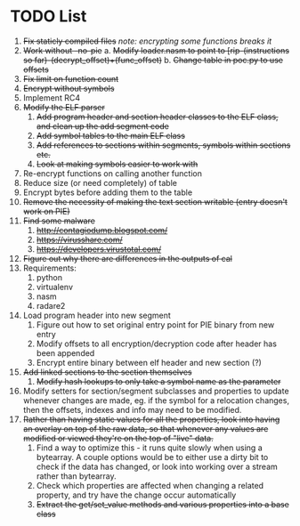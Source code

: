 # TODO List

1. ~~Fix staticly compiled files~~ _note: encrypting some functions breaks it_
2. ~~Work without -no-pie~~
    a. ~~Modify loader.nasm to point to [rip-(instructions so far)-(decrypt_offset)+(func_offset)~~
    b. ~~Change table in poc.py to use offsets~~
3. ~~Fix limit on function count~~
4. ~~Encrypt without symbols~~
5. Implement RC4
6. ~~Modify the ELF parser~~
    1. ~~Add program header and section header classes to the ELF class, and clean up the add segment code~~
    2. ~~Add symbol tables to the main ELF class~~
    3. ~~Add references to sections within segments, symbols within sections etc.~~
    4. ~~Look at making symbols easier to work with~~
7. Re-encrypt functions on calling another function
8. Reduce size (or need completely) of table
9. Encrypt bytes before adding them to the table
10. ~~Remove the necessity of making the text section writable (entry doesn't work on PIE)~~
11. ~~Find some malware~~
    1. ~~http://contagiodump.blogspot.com/~~
    2. ~~https://virusshare.com/~~
    3. ~~https://developers.virustotal.com/~~
12. ~~Figure out why there are differences in the outputs of cal~~
13. Requirements:
    1. python
    2. virtualenv
    3. nasm
    4. radare2
14. Load program header into new segment
    1. Figure out how to set original entry point for PIE binary from new entry
    2. Modify offsets to all encryption/decryption code after header has been appended
    3. Encrypt entire binary between elf header and new section (?)
15. ~~Add linked sections to the section themselves~~
    1. ~~Modify hash lookups to only take a symbol name as the parameter~~
16. Modify setters for section/segment subclasses and properties to update whenever changes are made, eg. if the symbol
    for a relocation changes, then the offsets, indexes and info may need to be modified.
17. ~~Rather than having static values for all the properties, look into having an overlay on top of the raw data, so
    that whenever any values are modified or viewed they're on the top of "live" data.~~
    1. Find a way to optimize this - it runs quite slowly when using a bytearray. A couple options would be to either
    use a dirty bit to check if the data has changed, or look into working over a stream rather than bytearray.
    2. Check which properties are affected when changing a related property, and try have the change occur automatically
    3. ~~Extract the get/set_value methods and various properties into a base class~~